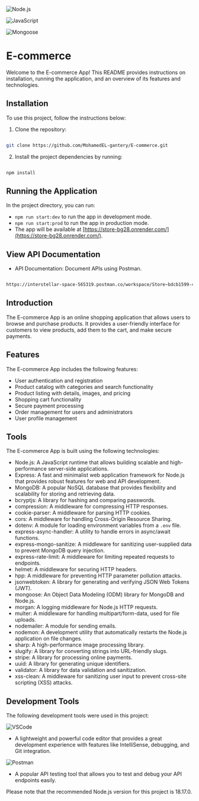 ![Node.js](https://img.shields.io/badge/Node.js-18.17.0-green?logo=node.js)

![JavaScript](https://img.shields.io/badge/JavaScript-ES6+-F7DF1E?logo=javascript&logoColor=yellow)

![Mongoose](https://img.shields.io/badge/Mongoose-6.0.13-880000?logo=mongoose&logoColor=red)

# E-commerce

Welcome to the E-commerce App! This README provides instructions on installation, running the application, and an overview of its features and technologies.

## Installation

To use this project, follow the instructions below:

1. Clone the repository:

```bash

git clone https://github.com/MohamedEL-gantery/E-commerce.git

```

2. Install the project dependencies by running:

```bash

npm install

```

## Running the Application

In the project directory, you can run:

- `npm run start:dev` to run the app in development mode.
- `npm run start:prod` to run the app in production mode.
- The app will be available at [https://store-bg28.onrender.com/](https://store-bg28.onrender.com/).

## View API Documentation

- API Documentation: Document APIs using Postman.

```bash

https://interstellar-space-565319.postman.co/workspace/Store~bdcb1599-4b27-4029-976b-6768ad51df76/documentation/23762643-b3fffec8-0bc6-470a-aad6-d0050c128488

```

## Introduction

The E-commerce App is an online shopping application that allows users to browse and purchase products. It provides a user-friendly interface for customers to view products, add them to the cart, and make secure payments.

## Features

The E-commerce App includes the following features:

- User authentication and registration
- Product catalog with categories and search functionality
- Product listing with details, images, and pricing
- Shopping cart functionality
- Secure payment processing
- Order management for users and administrators
- User profile management

## Tools

The E-commerce App is built using the following technologies:

- Node.js: A JavaScript runtime that allows building scalable and high-performance server-side applications.
- Express: A fast and minimalist web application framework for Node.js that provides robust features for web and API development.
- MongoDB: A popular NoSQL database that provides flexibility and scalability for storing and retrieving data.
- bcryptjs: A library for hashing and comparing passwords.
- compression: A middleware for compressing HTTP responses.
- cookie-parser: A middleware for parsing HTTP cookies.
- cors: A middleware for handling Cross-Origin Resource Sharing.
- dotenv: A module for loading environment variables from a `.env` file.
- express-async-handler: A utility to handle errors in async/await functions.
- express-mongo-sanitize: A middleware for sanitizing user-supplied data to prevent MongoDB query injection.
- express-rate-limit: A middleware for limiting repeated requests to endpoints.
- helmet: A middleware for securing HTTP headers.
- hpp: A middleware for preventing HTTP parameter pollution attacks.
- jsonwebtoken: A library for generating and verifying JSON Web Tokens (JWT).
- mongoose: An Object Data Modeling (ODM) library for MongoDB and Node.js.
- morgan: A logging middleware for Node.js HTTP requests.
- multer: A middleware for handling multipart/form-data, used for file uploads.
- nodemailer: A module for sending emails.
- nodemon: A development utility that automatically restarts the Node.js application on file changes.
- sharp: A high-performance image processing library.
- slugify: A library for converting strings into URL-friendly slugs.
- stripe: A library for processing online payments.
- uuid: A library for generating unique identifiers.
- validator: A library for data validation and sanitization.
- xss-clean: A middleware for sanitizing user input to prevent cross-site scripting (XSS) attacks.

## Development Tools

The following development tools were used in this project:

![VSCode](https://img.shields.io/badge/VSCode-1.80.0-007ACC?logo=visual-studio-code&logoColor=white)

- A lightweight and powerful code editor that provides a great development experience with features like IntelliSense, debugging, and Git integration.

![Postman](https://img.shields.io/badge/Postman-10.15.0-FF6C37?logo=postman&logoColor=white)

- A popular API testing tool that allows you to test and debug your API endpoints easily.

Please note that the recommended Node.js version for this project is 18.17.0.
